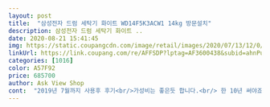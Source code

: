 ```yaml
---
layout: post 
title:  "삼성전자 드럼 세탁기 화이트 WD14F5K3ACW1 14kg 방문설치" 
description: 삼성전자 드럼 세탁기 화이트 ..
date: 2020-08-21 15:41:45 
img: https://static.coupangcdn.com/image/retail/images/2020/07/13/12/0/6e852dd9-fc00-4ee4-83e5-d653eb9bcce9.jpg 
linkUrl: https://link.coupang.com/re/AFFSDP?lptag=AF3600438&subid=ahnPublicAsk&pageKey=1816838531&itemId=3091931707&vendorItemId=71079757202&traceid=V0-113-26ab2c881a28762a 
categories: [1016] 
color: A57F92 
price: 685700 
author: Ask View Shop 
cont:  "2019년 7월까지 사용후 후기<br/>가성비는 좋은듯 합니다.<br/> 한 10년 써야죠.<br/> ㅎㅎ<br/>거의 다 잘 말라있네요<br/>건조겸용 세탁기중 최저가이네요.<br/><br/>건조기 별도의 모델은 써보지 않아서 비교는 안되지만<br/>건조기를 쓸때는 2시간이면 되던데 이건 표준시 4시간 걸려요<br/>건조는 너무 오래걸려요<br/>너무 오래 걸려서 그냥 1시간 정도만 돌리고 건조대에 널어놓게 되네요 그외에는 만족합니다<br/>다시쓴 이유는 건조에 관해서 쓰려구요<br/>뜨거우니 30분이상 놔두셨다가 꺼내세요<br/>뜨거운김에 숨이 막힐뻔 했어요<br/>먼저 제거후 빨래 꺼내야합니다<br/>먼지및 강아지털 제거 좀 불편합니다 필터통이 따로있다면 좋앗을텐데<br/>세탁 잘되고 중간에 세탁물 추가 할수 있는 기능도있고 가격대비 훌륭한 기능의 세탁기입니다.<br/> 디자인은 다용도실에 설치하니까 크게 문제되지않는 디자인이고 넘 만족해요 10년 이상 잘 돌아가기를... <br/><br/>시간을 따로 설정할시에 2시간으로 맞춰서 하면<br/>쓸만 합니다.<br/><br/>안그러면 옷에 다묻어요<br/>의류 먼지 강아지털 90%정도 제거됩니다<br/>이물질 강아지털의 경우 뚜껑을 열면 입구쪽에 몰려있는데<br/>이전에 사용하던 LG세탁기보다 열을 많이 받긴합니다만<br/>제가 사용하는 팁은 1시간 30분을 돌린뒤에 나머지 30분을 시트로된 섬유유연 몇장 넣고 마무리합니다<br/>조용하고 좋아요 가격도 맘에들구 설치기사님들 친절하시구<br/>조용하구 아직 너무 잘되구요<br/>" 
---
```

